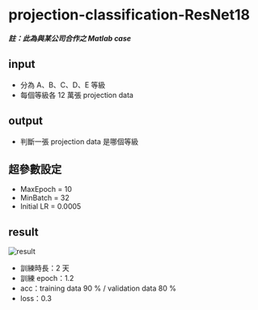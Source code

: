 # projection-classification-ResNet18
***註：此為與某公司合作之 Matlab case***
## input
- 分為 A、B、C、D、E 等級
- 每個等級各 12 萬張 projection data

## output
- 判斷一張 projection data 是哪個等級

## 超參數設定
- MaxEpoch = 10
- MinBatch = 32
- Initial LR = 0.0005

## result
![result](https://github.com/user-attachments/assets/c87e6161-7b85-40df-9919-ee4ab334effc)
- 訓練時長：2 天
- 訓練 epoch：1.2
- acc：training data 90 % / validation data 80 %
- loss：0.3
